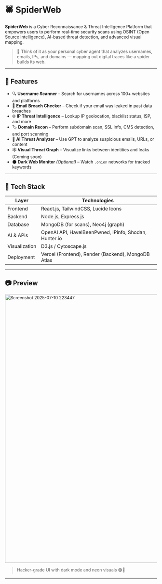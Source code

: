 # 🕷️ SpiderWeb

**SpiderWeb** is a Cyber Reconnaissance & Threat Intelligence Platform that empowers users to perform real-time security scans using OSINT (Open Source Intelligence), AI-based threat detection, and advanced visual mapping.

> 🧠 Think of it as your personal cyber agent that analyzes usernames, emails, IPs, and domains — mapping out digital traces like a spider builds its web.

---

## 🚀 Features

- 🔍 **Username Scanner** – Search for usernames across 100+ websites and platforms  
- 📧 **Email Breach Checker** – Check if your email was leaked in past data breaches  
- 🌐 **IP Threat Intelligence** – Lookup IP geolocation, blacklist status, ISP, and more  
- 🏷️ **Domain Recon** – Perform subdomain scan, SSL info, CMS detection, and port scanning  
- 🤖 **AI Threat Analyzer** – Use GPT to analyze suspicious emails, URLs, or content  
- 🕸️ **Visual Threat Graph** – Visualize links between identities and leaks (Coming soon)  
- 🌑 **Dark Web Monitor** *(Optional)* – Watch `.onion` networks for tracked keywords  

---

## 🧰 Tech Stack

| Layer        | Technologies                     |
|--------------|----------------------------------|
| Frontend     | React.js, TailwindCSS, Lucide Icons |
| Backend      | Node.js, Express.js              |
| Database     | MongoDB (for scans), Neo4j (graph) |
| AI & APIs    | OpenAI API, HaveIBeenPwned, IPinfo, Shodan, Hunter.io |
| Visualization| D3.js / Cytoscape.js             |
| Deployment   | Vercel (Frontend), Render (Backend), MongoDB Atlas |

---

## 📷 Preview
<img width="1859" height="885" alt="Screenshot 2025-07-10 223447" src="https://github.com/user-attachments/assets/81a67e61-15bb-4e4f-96fb-8a363ed88530" />



> Hacker-grade UI with dark mode and neon visuals 🟢🖤

---
